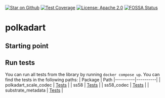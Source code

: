 [![Star on Github](https://img.shields.io/github/stars/rankanizer/polkadart.svg?style=flat&logo=github&colorB=deeppink&label=stars)](https://github.com/rankanizer/polkadart)
[![Test Coverage](https://api.codeclimate.com/v1/badges/156365ed1c65ff0d7b8c/test_coverage)](https://codeclimate.com/github/rankanizer/polkadart/test_coverage)
[![License: Apache 2.0](https://img.shields.io/badge/license-Apache%202.0-purple.svg)](https://www.apache.org/licenses/LICENSE-2.0)
[![FOSSA Status](https://app.fossa.com/api/projects/git%2Bgithub.com%2Frankanizer%2Fpolkadart.svg?type=shield)](https://app.fossa.com/projects/git%2Bgithub.com%2Frankanizer%2Fpolkadart?ref=badge_shield) <!-- markdown-link-check-disable-line -->

# polkadart

## Starting point


## Run tests
You can run all tests from the library by running `docker compose up`. You can find the tests in the following paths:
| Package  | Path
|----------|----------|
| polkadart_scale_codec | [Tests](./packages/polkadart_scale_codec/test) |
| ss58 | [Tests](./packages/ss58/test) |
| ss58_codec | [Tests](./packages/ss58_codec/test) |
| substrate_metadata | [Tests](./packages/substrate_metadata/test) |